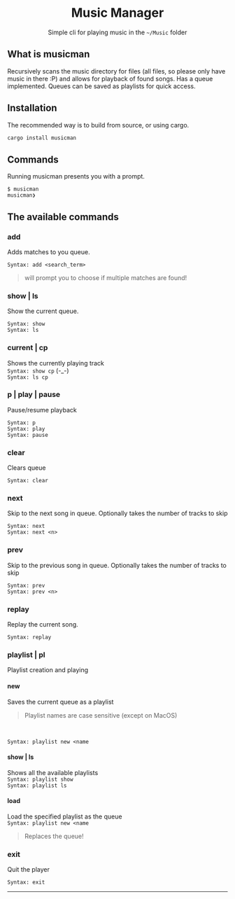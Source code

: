 <div align=center>
<h1>Music Manager</h1>
  <p>Simple cli for playing music in the <code>~/Music</code> folder</p>
</div>

## What is musicman
Recursively scans the music directory for files (all files, so please only have music in there :P) and allows for playback of found songs. 
Has a queue implemented. Queues can be saved as playlists for quick access.
## Installation
The recommended way is to build from source, or using cargo.
```sh
cargo install musicman
```

## Commands
Running musicman presents you with a prompt. 

```
$ musicman
musicman❯
```

## The available commands
### add
Adds matches to you queue. 

`Syntax: add <search_term>`

>will prompt you to choose if multiple matches are found!

### show | ls
Show the current queue.

`Syntax: show`<br>
`Syntax: ls`
### current | cp
Shows the currently playing track<br>
`Syntax: show cp` (-_-)<br>
`Syntax: ls cp`

### p | play | pause
Pause/resume playback

`Syntax: p`<br>
`Syntax: play`<br>
`Syntax: pause`

### clear
Clears queue

`Syntax: clear`

### next 
Skip to the next song in queue. Optionally takes the number of tracks to skip

`Syntax: next`<br>
`Syntax: next <n>`

### prev
Skip to the previous song in queue. Optionally takes the number of tracks to skip

`Syntax: prev`<br>
`Syntax: prev <n>`

### replay
Replay the current song.

`Syntax: replay`

### playlist | pl
Playlist creation and playing
#### new
Saves the current queue as a playlist
>Playlist names are case sensitive (except on MacOS)

<br>

`Syntax: playlist new <name`
#### show | ls
Shows all the available playlists<br>
`Syntax: playlist show`<br>
`Syntax: playlist ls`
#### load
Load the specified playlist as the queue <br>
`Syntax: playlist new <name`
>Replaces the queue!

### exit
Quit the player

`Syntax: exit`

-----








